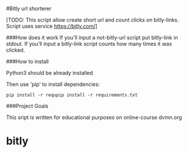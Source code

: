 #Bitly url shorterer

[TODO: This script allow create short url and count clicks on bitly-links. Script uses service https://bitly.com/]

###How does it work
If you'll input a not-bitly-url script put bitly-link in stdout.
If you'll input a bitly-link script counts how many times it was clicked.


###How to install

Python3 should be already installed

Then use 'pip' to install dependencies:

```
pip install -r requpip install -r requirements.txt
```
###Project Goals

This sript is written for educational purposes on online-course dvmn.org

# bitly
